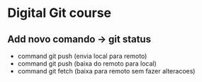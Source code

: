 # Digital Git course

## Add novo comando -> git status
  * command git push (envia local para remoto)
  * command git push (baixa do remoto para local)
  * command git fetch (baixa para remoto sem fazer alteracoes)
